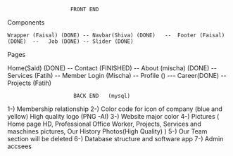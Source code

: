 


                        FRONT END

   Components

    Wrapper (Faisal) (DONE) -- Navbar(Shiva) (DONE)   --  Footer (Faisal) (DONE)  --   Job (DONE) -- Slider (DONE)


   Pages 

   Home(Said) (DONE)  -- Contact (FINISHED)  -- About (mischa) (DONE) --  Services (Fatih)  --   Member Login (Mischa)   --   Profile ()  ---  Career(DONE)  --  Projects (Fatih)





                         BACK END   (mysql)


1-) Membership relationship
2-) Color code for icon of company (blue and yellow) High quality logo (PNG -AI)
3-) Website major color
4-) Pictures ( Home page HD, Professional Office Worker, Projects, Services and maschines pictures, Our History Photos(High Quality) )
5-) Our Team section will be deleted 
6-) Database structure and software app
7-) Admin accsees 

